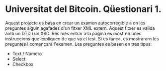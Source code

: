 # Universitat del Bitcoin. Qüestionari 1.

Aquest projecte es basa en crear un examen autocorregible a on les preguntes siguin agafades d'un fitxer XML extern. Aquest fitxer es valida amb un DTD i un XSD. 
Res més entrar a la pàgina es mostren unes instruccions que expliquen de que va el test. Si es tanca, es mostrararn les preguntes i començarà l'examen. 
Les preguntes es basen en tres tipus: 
* Text / Número
* Select
* Checkbox
